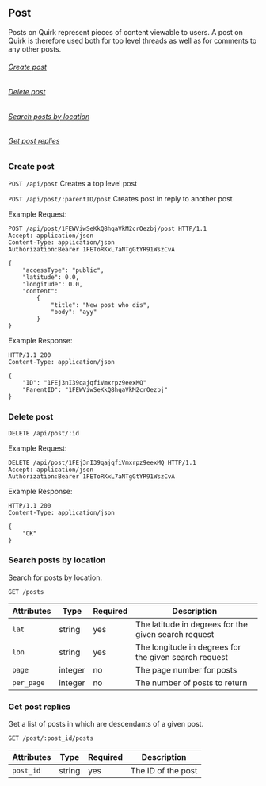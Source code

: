 ## Post

Posts on Quirk represent pieces of content viewable to users.
A post on Quirk is therefore used both for top level threads as well
as for comments to any other posts.


###### [Create post](#create-post)
###### [Delete post](#delete-post)
###### [Search posts by location](#search-posts-by-location)
###### [Get post replies](#get-post-replies)

### Create post
`POST /api/post` Creates a top level post

`POST /api/post/:parentID/post` Creates post in reply to another post

Example Request:

```http
POST /api/post/1FEWViwSeKkQ8hqaVkM2crOezbj/post HTTP/1.1
Accept: application/json
Content-Type: application/json
Authorization:Bearer 1FEToRKxL7aNTgGtYR91WszCvA

{
	"accessType": "public",
	"latitude": 0.0,
	"longitude": 0.0,
	"content": 
    	{ 
    		"title": "New post who dis",
    		"body": "ayy"
    	}
}
```

Example Response:

```http
HTTP/1.1 200
Content-Type: application/json

{
	"ID": "1FEj3nI39qajqfiVmxrpz9eexMQ"
	"ParentID": "1FEWViwSeKkQ8hqaVkM2crOezbj"
}
```

### Delete post
`DELETE /api/post/:id`

Example Request:

```http
DELETE /api/post/1FEj3nI39qajqfiVmxrpz9eexMQ HTTP/1.1
Accept: application/json
Authorization:Bearer 1FEToRKxL7aNTgGtYR91WszCvA
```

Example Response:

```http
HTTP/1.1 200
Content-Type: application/json

{
	"OK"
}
```

### Search posts by location

Search for posts by location.

`GET /posts`

| **Attributes** | **Type** | **Required** | **Description** |
| ---------- | ---- | -------- | ----------- |
| `lat` | string | yes | The latitude in degrees for the given search request |
| `lon` | string | yes | The longitude in degrees for the given search request |
| `page` | integer | no | The page number for posts |
| `per_page` | integer | no | The number of posts to return |


### Get post replies

Get a list of posts in which are descendants of a given post.

`GET /post/:post_id/posts`

| **Attributes** | **Type** | **Required** | **Description** |
| ---------- | ---- | -------- | ----------- |
| `post_id` | string | yes | The ID of the post |


